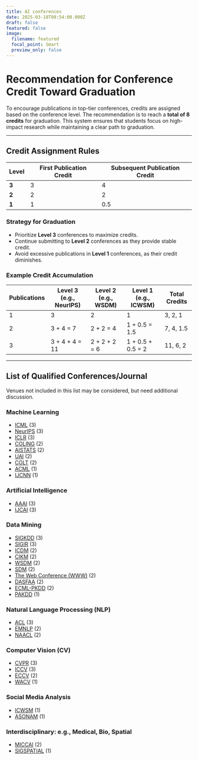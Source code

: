 ```yaml
---
title: AI conferences
date: 2025-03-18T08:54:00.000Z
draft: false
featured: false
image:
  filename: featured
  focal_point: Smart
  preview_only: false
---
```

# Recommendation for Conference Credit Toward Graduation

To encourage publications in top-tier conferences, credits are assigned based on the conference level. The recommendation is to reach a **total of 8 credits** for graduation. 
This system ensures that students focus on high-impact research while maintaining a clear path to graduation.

---

## Credit Assignment Rules

| Level | First Publication Credit | Subsequent Publication Credit |
|-----------------|-------------------------|------------------------------|
| **3**     | 3                        | 4                            |
| **2**     | 2                        | 2                            |
| **1**     | 1                        | 0.5                          |

### Strategy for Graduation

- Prioritize **Level 3** conferences to maximize credits.
- Continue submitting to **Level 2** conferences as they provide stable credit.
- Avoid excessive publications in **Level 1** conferences, as their credit diminishes.

### Example Credit Accumulation

| Publications | Level 3 (e.g., NeurIPS) | Level 2 (e.g., WSDM) | Level 1 (e.g., ICWSM) | Total Credits |
|-------------|----------------------|-------------------|------------------|---------------|
| 1           | 3                    | 2                 | 1                | 3, 2, 1       |
| 2           | 3 + 4 = 7             | 2 + 2 = 4         | 1 + 0.5 = 1.5    | 7, 4, 1.5     |
| 3           | 3 + 4 + 4 = 11        | 2 + 2 + 2 = 6     | 1 + 0.5 + 0.5 = 2 | 11, 6, 2     |


---

## List of Qualified Conferences/Journal

Venues not included in this list may be considered, but need additional discussion.

### Machine Learning
- [ICML](https://icml.cc/) (3)
- [NeurIPS](https://nips.cc/) (3)
- [ICLR](https://iclr.cc/) (3)
- [COLING](https://colingconference.org/) (2)
- [AISTATS](https://www.aistats.org/) (2)
- [UAI](https://www.auai.org/) (2)
- [COLT](http://learningtheory.org/) (2)
- [ACML](https://www.acml-conf.org/) (1)
- [IJCNN](https://www.ijcnn.org/) (1)

### Artificial Intelligence
- [AAAI](https://aaai.org/) (3)
- [IJCAI](https://ijcai.org/) (3)

### Data Mining
- [SIGKDD](https://www.kdd.org/) (3)
- [SIGIR](https://sigir.org/) (3)
- [ICDM](https://icdm2024.org/) (2)
- [CIKM](https://www.cikmconference.org/) (2)
- [WSDM](https://www.wsdm-conference.org/) (2)
- [SDM](https://www.siam.org/conferences/cm/conference/sdm24) (2)
- [The Web Conference (WWW)](https://www2024.thewebconf.org/) (2)
- [DASFAA](https://dasfaa.github.io/) (2)
- [ECML-PKDD](https://ecmlpkdd.org/) (2)
- [PAKDD](http://pakdd.org/) (1)

### Natural Language Processing (NLP)
- [ACL](https://www.aclweb.org/) (3)
- [EMNLP](https://2024.emnlp.org/) (2)
- [NAACL](https://naacl.org/) (2)

### Computer Vision (CV)
- [CVPR](https://cvpr.thecvf.com/) (3)
- [ICCV](https://iccv2023.thecvf.com/) (3)
- [ECCV](https://eccv.ecva.net/) (2)
- [WACV](https://wacv2024.thecvf.com/) (1)

### Social Media Analysis
- [ICWSM](https://www.icwsm.org/) (1)
- [ASONAM](http://asonam.cpsc.ucalgary.ca/) (1)

### Interdisciplinary: e.g., Medical, Bio, Spatial
- [MICCAI](https://www.miccai.org/) (2)
- [SIGSPATIAL](https://sigspatial.acm.org/) (1)
